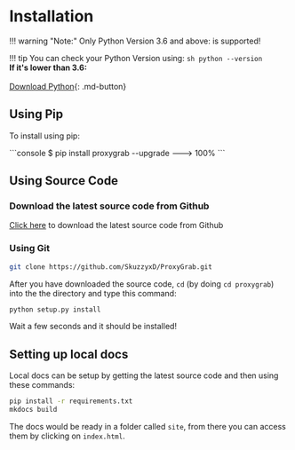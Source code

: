 # Installation

!!! warning "Note:"
    Only Python Version 3.6 and above: is supported!

!!! tip
    You can check your Python Version using:
    ```sh
    python --version
    ```
	</br>
    **If it's lower than 3.6:**</br></br>
    [Download Python](https://python.org/downloads){: .md-button}

## Using Pip

To install using pip:

<div class="termy">
```console
$ pip install proxygrab --upgrade
---> 100%
```
</div>

## Using Source Code

### Download the latest source code from Github

[Click here](https://github.com/SkuzzyxD/ProxyGrab/archive/master.zip) to download the latest source code from Github

### Using Git

```sh
git clone https://github.com/SkuzzyxD/ProxyGrab.git
```

After you have downloaded the source code, `cd` (by doing `cd proxygrab`) into the the directory and type this command:</br>
```sh
python setup.py install
```

Wait a few seconds and it should be installed!

## Setting up local docs
Local docs can be setup by getting the latest source code and then using these commands:

```sh
pip install -r requirements.txt
mkdocs build
```

The docs would be ready in a folder called `site`, from there you can access them by clicking on `index.html`.
